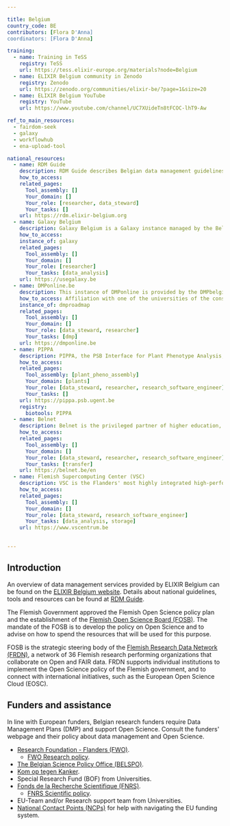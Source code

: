 ```yaml
---

title: Belgium
country_code: BE
contributors: [Flora D'Anna]
coordinators: [Flora D'Anna]

training:
  - name: Training in TeSS
    registry: TeSS
    url: https://tess.elixir-europe.org/materials?node=Belgium
  - name: ELIXIR Belgium community in Zenodo
    registry: Zenodo
    url: https://zenodo.org/communities/elixir-be/?page=1&size=20
  - name: ELIXIR Belgium YouTube
    registry: YouTube
    url: https://www.youtube.com/channel/UC7XUideTn8tFCOC-lhT9-Aw

ref_to_main_resources:
  - fairdom-seek
  - galaxy
  - workflowhub
  - ena-upload-tool

national_resources:
  - name: RDM Guide
    description: RDM Guide describes Belgian data management guidelines, resources, tools and services available for researchers in Life Sciences.
    how_to_access:
    related_pages:
      Tool_assembly: []
      Your_domain: []
      Your_role: [researcher, data_steward]
      Your_tasks: []
    url: https://rdm.elixir-belgium.org
  - name: Galaxy Belgium
    description: Galaxy Belgium is a Galaxy instance managed by the Belgian ELIXIR node, funded by the Flemish government, which utilizing infrastructure provided by the Flemish Supercomputer Center (VSC).
    how_to_access:
    instance_of: galaxy
    related_pages:
      Tool_assembly: []
      Your_domain: []
      Your_role: [researcher]
      Your_tasks: [data_analysis]
    url: https://usegalaxy.be
  - name: DMPonline.be
    description: This instance of DMPonline is provided by the DMPbelgium Consortium. We can help you write and maintain data management plans for your research.
    how_to_access: Affiliation with one of the universities of the consortium is required.
    instance_of: dmproadmap
    related_pages:
      Tool_assembly: []
      Your_domain: []
      Your_role: [data_steward, researcher]
      Your_tasks: [dmp]
    url: https://dmponline.be
  - name: PIPPA
    description: PIPPA, the PSB Interface for Plant Phenotype Analysis, is the central web interface and database that provides the tools for the management of the plant imaging robots on the one hand, and the analysis of images and data on the other hand.
    how_to_access:
    related_pages:
      Tool_assembly: [plant_pheno_assembly]
      Your_domain: [plants]
      Your_role: [data_steward, researcher, research_software_engineer]
      Your_tasks: []
    url: https://pippa.psb.ugent.be
    registry:
      biotools: PIPPA
  - name: Belnet
    description: Belnet is the privileged partner of higher education, research and administration for connectivity. We provide high-bandwidth internet access and related services for our specific target groups.
    how_to_access:
    related_pages:
      Tool_assembly: []
      Your_domain: []
      Your_role: [data_steward, researcher, research_software_engineer]
      Your_tasks: [transfer]
    url: https://belnet.be/en
  - name: Flemish Supercomputing Center (VSC)
    description: VSC is the Flanders' most highly integrated high-performance research computing environment, providing world-class services to government, industry, and researchers.
    how_to_access:
    related_pages:
      Tool_assembly: []
      Your_domain: []
      Your_role: [data_steward, research_software_engineer]
      Your_tasks: [data_analysis, storage]
    url: https://www.vscentrum.be
    

---
```


<!---Following information for the page text. All fields are optional--->
<!---If the information is already in another resource, please include the link instead of duplicating information--->
<!---Please focus on resources that are relevant for the whole country for life sciences--->

## Introduction
An overview of data management services provided by ELIXIR Belgium can be found on the [ELIXIR Belgium website](https://www.elixir-belgium.org).
Details about national guidelines, tools and resources can be found at [RDM Guide](https://rdm.elixir-belgium.org).

The Flemish Government approved the Flemish Open Science policy plan and the establishment of the [Flemish Open Science Board (FOSB)](https://www.ewi-vlaanderen.be/nieuws/flemish-open-science-board-fosb-opgericht). The mandate of the FOSB is to develop the policy on Open Science and to advise on how to spend the resources that will be used for this purpose.

FOSB is the strategic steering body of the [Flemish Research Data Network (FRDN)](https://www.frdn.be), a network of 36 Flemish research performing organizations that collaborate on Open and FAIR data. FRDN supports individual institutions to implement the Open Science policy of the Flemish government, and to connect with international initiatives, such as the European Open Science Cloud (EOSC).

## Funders and assistance
In line with European funders, Belgian research funders require Data Management Plans (DMP) and support Open Science. Consult the funders' webpage and their policy about data management and Open Science.
* [Research Foundation - Flanders (FWO)](https://www.fwo.be).
  * [FWO Research policy](https://www.fwo.be/en/about-fwo/research-policy/).
* [The Belgian Science Policy Office (BELSPO)](https://www.belspo.be).
* [Kom op tegen Kanker](https://www.komoptegenkanker.be).
* Special Research Fund (BOF) from Universities.
* [Fonds de la Recherche Scientifique (FNRS)](https://www.frs-fnrs.be/en/).
  * [FNRS Scientific policy](https://www.frs-fnrs.be/en/politique-scientifique).
* EU-Team and/or Research support team from Universities.
* [National Contact Points (NCPs)](https://ncpfederal.belspo.be/contact_en.stm) for help with navigating the EU funding system.


<!---## Regulations--->

<!---## Domain-specific infrastructures/resources (e.g. human data, covid-19)--->

